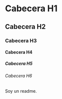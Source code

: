#      Cabecera H1
##     Cabecera H2
###    Cabecera H3
####   Cabecera H4
#####  Cabecera H5
###### Cabecera H6



Soy un readme.